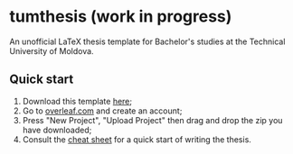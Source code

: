 # tumthesis (work in progress)

An unofficial LaTeX thesis template for Bachelor's studies at the Technical University of Moldova.

## Quick start

1. Download this template [here](https://github.com/elmoldavoloko/licence-report/archive/refs/heads/master.zip);
2. Go to [overleaf.com](https://www.overleaf.com) and create an account;
3. Press "New Project", "Upload Project" then drag and drop the zip you have downloaded;
4. Consult the [cheat sheet](https://github.com/elmoldavoloko/licence-report/blob/master/cheatsheet.md) for a quick start of writing the thesis. 


<!--## Contributing-->

<!--Those who would like to contribute are welcome to fork the project and open a PR-->